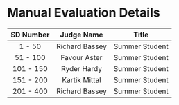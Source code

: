 # Manual Evaluation Details

| SD Number | Judge Name | Title |
|:----------:|:----------:|:----------:|
| 1 - 50 | Richard Bassey | Summer Student |
| 51 - 100 | Favour Aster | Summer Student |
| 101 - 150 | Ryder Hardy | Summer Student |
| 151 - 200 | Kartik Mittal | Summer Student |
| 201 - 400 | Richard Bassey | Summer Student |

